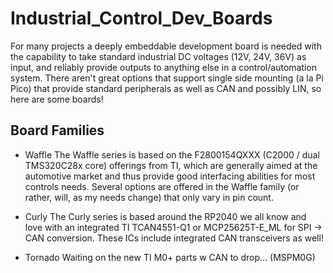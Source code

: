 # Industrial_Control_Dev_Boards
For many projects a deeply embeddable development board is needed with the capability to take standard industrial DC voltages (12V, 24V, 36V) as input, and reliably provide outputs to anything else in a control/automation system. There aren't great options that support single side mounting (a la Pi Pico) that provide standard peripherals as well as CAN and possibly LIN, so here are some boards!  
  
## Board Families
- Waffle
The Waffle series is based on the F2800154QXXX (C2000 / dual TMS320C28x core) offerings from TI, which are generally aimed at the automotive market and thus provide good interfacing abilities for most controls needs. Several options are offered in the Waffle family (or rather, will, as my needs change) that only vary in pin count.
  
- Curly
The Curly series is based around the RP2040 we all know and love with an integrated TI TCAN4551-Q1 or MCP25625T-E_ML for SPI -> CAN conversion. These ICs include integrated CAN transceivers as well! 

- Tornado
Waiting on the new TI M0+ parts w CAN to drop... (MSPM0G)